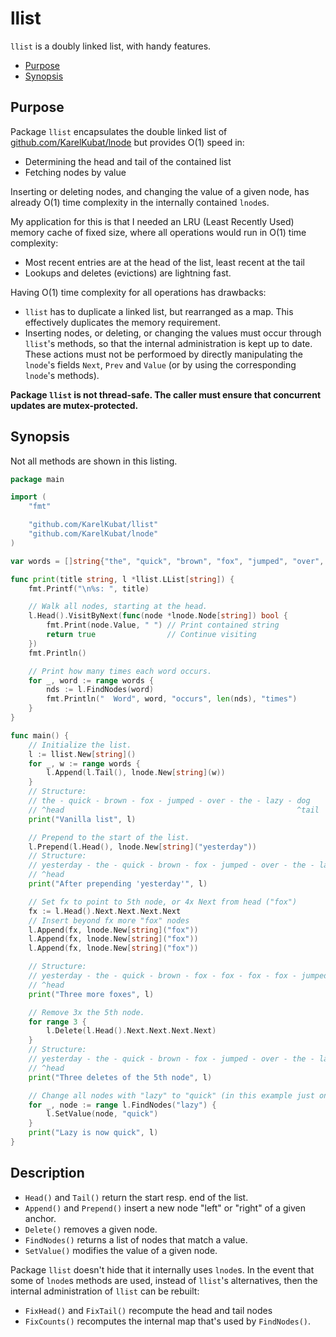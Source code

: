 # llist

`llist` is a doubly linked list, with handy features.

<!-- toc -->
- [Purpose](#purpose)
- [Synopsis](#synopsis)
<!-- /toc -->

## Purpose

Package `llist` encapsulates the double linked list of [github.com/KarelKubat/lnode](https://github.com/KarelKubat/lnode) but provides O(1) speed in:

- Determining the head and tail of the contained list
- Fetching nodes by value

Inserting or deleting nodes, and changing the value of a given node, has already O(1) time complexity in the internally contained `lnode`s.

My application for this is that I needed an LRU (Least Recently Used) memory cache of fixed size, where all operations would run in O(1) time complexity:

- Most recent entries are at the head of the list, least recent at the tail
- Lookups and deletes (evictions) are lightning fast.

Having O(1) time complexity for all operations has drawbacks:

- `llist` has to duplicate a linked list, but rearranged as a map. This effectively duplicates the memory requirement.
- Inserting nodes, or deleting, or changing the values must occur through `llist`'s methods, so that the internal administration is kept up to date. These actions must not be performoed by directly manipulating the `lnode`'s fields `Next`, `Prev` and `Value` (or by using the corresponding `lnode`'s methods).

**Package `llist` is not thread-safe. The caller must ensure that concurrent updates are mutex-protected.**

## Synopsis

Not all methods are shown in this listing.

```go
package main

import (
	"fmt"

	"github.com/KarelKubat/llist"
	"github.com/KarelKubat/lnode"
)

var words = []string{"the", "quick", "brown", "fox", "jumped", "over", "the", "lazy", "dog"}

func print(title string, l *llist.LList[string]) {
	fmt.Printf("\n%s: ", title)

	// Walk all nodes, starting at the head.
	l.Head().VisitByNext(func(node *lnode.Node[string]) bool {
		fmt.Print(node.Value, " ") // Print contained string
		return true                // Continue visiting
	})
	fmt.Println()

	// Print how many times each word occurs.
	for _, word := range words {
		nds := l.FindNodes(word)
		fmt.Println("  Word", word, "occurs", len(nds), "times")
	}
}

func main() {
	// Initialize the list.
	l := llist.New[string]()
	for _, w := range words {
		l.Append(l.Tail(), lnode.New[string](w))
	}
	// Structure:
	// the - quick - brown - fox - jumped - over - the - lazy - dog
	// ^head                                                    ^tail
	print("Vanilla list", l)

	// Prepend to the start of the list.
	l.Prepend(l.Head(), lnode.New[string]("yesterday"))
	// Structure:
	// yesterday - the - quick - brown - fox - jumped - over - the - lazy - dog
	// ^head                                                                ^tail
	print("After prepending 'yesterday'", l)

	// Set fx to point to 5th node, or 4x Next from head ("fox")
	fx := l.Head().Next.Next.Next.Next
	// Insert beyond fx more "fox" nodes
	l.Append(fx, lnode.New[string]("fox"))
	l.Append(fx, lnode.New[string]("fox"))
	l.Append(fx, lnode.New[string]("fox"))

	// Structure:
	// yesterday - the - quick - brown - fox - fox - fox - fox - jumped (etc.)
	// ^head
	print("Three more foxes", l)

	// Remove 3x the 5th node.
	for range 3 {
		l.Delete(l.Head().Next.Next.Next.Next)
	}
	// Structure:
	// yesterday - the - quick - brown - fox - jumped - over - the - lazy - dog
	// ^head                                                                ^tail
	print("Three deletes of the 5th node", l)

	// Change all nodes with "lazy" to "quick" (in this example just one)
	for _, node := range l.FindNodes("lazy") {
		l.SetValue(node, "quick")
	}
	print("Lazy is now quick", l)
}
```

## Description

- `Head()` and `Tail()` return the start resp. end of the list.
- `Append()` and `Prepend()` insert a new node "left" or "right" of a given anchor.
- `Delete()` removes a given node.
- `FindNodes()` returns a list of nodes that match a value.
- `SetValue()` modifies the value of a given node.

Package `llist` doesn't hide that it internally uses `lnode`s. In the event that some of `lnode`s methods are used, instead of `llist`'s alternatives, then the internal administration of `llist` can be rebuilt:

- `FixHead()` and `FixTail()` recompute the head and tail nodes
- `FixCounts()` recomputes the internal map that's used by `FindNodes()`.

